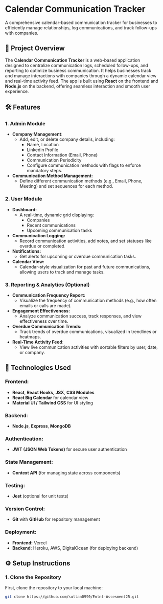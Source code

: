 # Calendar Communication Tracker

A comprehensive calendar-based communication tracker for businesses to efficiently manage relationships, log communications, and track follow-ups with companies.

## 🚀 Project Overview

The **Calendar Communication Tracker** is a web-based application designed to centralize communication logs, scheduled follow-ups, and reporting to optimize business communication. It helps businesses track and manage interactions with companies through a dynamic calendar view and real-time activity feed. The app is built using **React** on the frontend and **Node.js** on the backend, offering seamless interaction and smooth user experience.

## 🛠️ Features

### 1. **Admin Module**
- **Company Management:**
  - Add, edit, or delete company details, including:
    - Name, Location
    - LinkedIn Profile
    - Contact Information (Email, Phone)
    - Communication Periodicity
    - Configure communication methods with flags to enforce mandatory steps.
- **Communication Method Management:**
  - Define different communication methods (e.g., Email, Phone, Meeting) and set sequences for each method.

### 2. **User Module**
- **Dashboard:**
  - A real-time, dynamic grid displaying:
    - Companies
    - Recent communications
    - Upcoming communication tasks
- **Communication Logging:**
  - Record communication activities, add notes, and set statuses like overdue or completed.
- **Notifications:**
  - Get alerts for upcoming or overdue communication tasks.
- **Calendar View:**
  - Calendar-style visualization for past and future communications, allowing users to track and manage tasks.

### 3. **Reporting & Analytics (Optional)**
- **Communication Frequency Report:**
  - Visualize the frequency of communication methods (e.g., how often emails or calls are made).
- **Engagement Effectiveness:**
  - Analyze communication success, track responses, and view effectiveness over time.
- **Overdue Communication Trends:**
  - Track trends of overdue communications, visualized in trendlines or heatmaps.
- **Real-Time Activity Feed:**
  - View live communication activities with sortable filters by user, date, or company.

## 🧰 Technologies Used

### Frontend:
- **React**, **React Hooks**, **JSX**, **CSS Modules**
- **React Big Calendar** for calendar view
- **Material UI / Tailwind CSS** for UI styling

### Backend:
- **Node.js**, **Express**, **MongoDB**

### Authentication:
- **JWT (JSON Web Tokens)** for secure user authentication

### State Management:
- **Context API** (for managing state across components)

### Testing:
- **Jest** (optional for unit tests)

### Version Control:
- **Git** with **GitHub** for repository management

### Deployment:
- **Frontend:** Vercel 
- **Backend:** Heroku, AWS, DigitalOcean (for deploying backend)

## ⚙️ Setup Instructions

### 1. Clone the Repository
First, clone the repository to your local machine:

```bash
git clone https://github.com/sultan0990/Entnt-Assesment25.git
